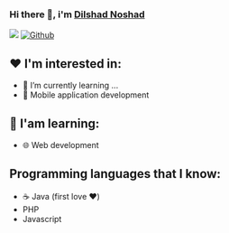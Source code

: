 ### Hi there 👋, i'm [Dilshad Noshad][website]

<!--
**DilshadNoshad/DilshadNoshad** is a ✨ _special_ ✨ repository because its `README.md` (this file) appears on your GitHub profile.

Here are some ideas to get you started:

- 🔭 I’m currently working on ...
- 🌱 I’m currently learning ...
- 👯 I’m looking to collaborate on ...
- 🤔 I’m looking for help with ...
- 💬 Ask me about ...
- 📫 How to reach me: ...
- 😄 Pronouns: ...
- ⚡ Fun fact: ...
-->

![](https://visitor-badge.laobi.icu/badge?page_id=dilshadnoshad) [![Github](https://img.shields.io/github/followers/dilshadnoshad?label=Followers&logo=Github)](https://github.com/dilshadnoshad)

## ❤️ I'm interested in:
- 🌱 I’m currently learning ...
- 📱  Mobile application development

## 📘 I'am learning:
- 🌐 Web development

## Programming languages that I know:
- ☕ Java (first love ❤️)
- PHP
- Javascript


[website]: https://frontendd.smartsupport24by7.com/
